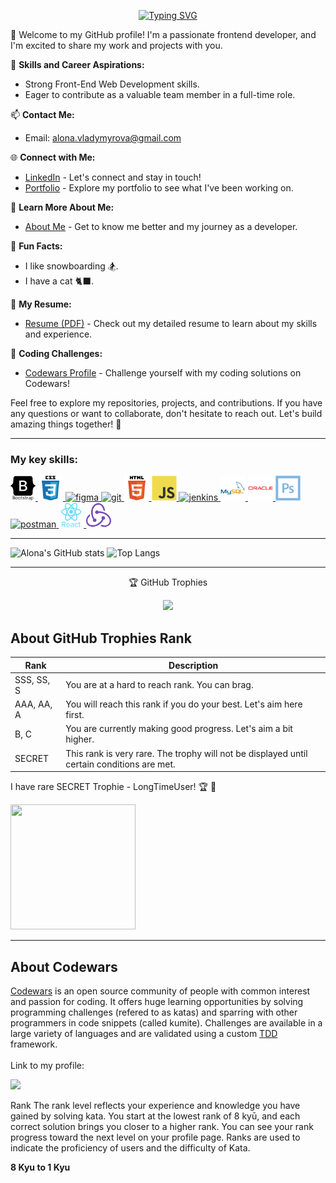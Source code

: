 <!-- <h1 align="center" >Alona Vladymyrova</h1> 

<b>Feel free to reach out:  📫 [Email](mailto:alona.vladymyrova@gmail.com)</b>

🌎 <b>Check out my LinkedIn:</b> <a href="https://www.linkedin.com/in/alona-vladymyrova/">www.linkedin.com/in/alona-vladymyrova</a><br>
💼 <b>Check out my Portfolio:</b> <a href="https://alona.dev/">www.alona.dev</a>

- 👋 Hi, I’m <a href="https://www.linkedin.com/in/alona-vladymyrova/" target="_blank" rel="noopener noreferrer">Alona Vladymyrova</a>, a frontend developer

- Learn more <a href="https://alona.dev/about" target="_blank" rel="noopener noreferrer">about me</a>
- My <a href="https://alona.dev/static/media/Resume_Alona_Vladymyrova_07_19_23.b44cb91f0f22a6b9d4cd.pdf" target="_blank" rel="noopener noreferrer"> Resume</a>
- My <a href="www.codewars.com/r/aDsx6g" target="_blank" rel="noopener noreferrer">Codewars</a> 
- 😎 I am continuously building front-end applications with React that are scalable, performant, and accessible.
- 🏢 Strong Front-End Web Development skills, eager to contribute as a valuable team member in a full-time role.
- 🎉 Fun Facts:

  * I like snowboarding 🏂
  * I have a cat 🐈‍⬛ <br> -->
<!-- https://github.com/Code-the-Dream-School -->

<p align="center">
<a href="https://git.io/typing-svg"><img src="https://readme-typing-svg.demolab.com?font=Special+Elite&size=25&duration=4500&pause=50&color=58a6ff&center=true&vCenter=true&multiline=true&width=800&height=150&lines=Hi!+%F0%9F%91%8B+My+name+is+Alona.;I+have+2+years+of+experience+in+front-end+web+development.;I'm+looking+for+a+position+as+a+front-end+developer;where+I+can+apply+my+HTML%2C+CSS%2C+JavaScript%2C+and+React+skills." alt="Typing SVG" /></a>
</p>
<!-- # Hi, I'm Alona Vladymyrova -->

👋 Welcome to my GitHub profile! I'm a passionate frontend developer, and I'm excited to share my work and projects with you.

🏢 **Skills and Career Aspirations:**
- Strong Front-End Web Development skills.
- Eager to contribute as a valuable team member in a full-time role.
  
📫 **Contact Me:**
- Email: [alona.vladymyrova@gmail.com](mailto:alona.vladymyrova@gmail.com)

🌐 **Connect with Me:**
- [LinkedIn](https://www.linkedin.com/in/alona-vladymyrova) - Let's connect and stay in touch!
- [Portfolio](https://alona.dev) - Explore my portfolio to see what I've been working on.

📄 **Learn More About Me:**
- [About Me](https://alona.dev/about) - Get to know me better and my journey as a developer.
  
🎉 **Fun Facts:**
- I like snowboarding 🏂.
- I have a cat 🐈‍⬛.

📑 **My Resume:**
- [Resume (PDF)](https://alona.dev/static/media/Resume_Alona_Vladymyrova_07_19_23.b44cb91f0f22a6b9d4cd.pdf) - Check out my detailed resume to learn about my skills and experience.

💪 **Coding Challenges:**
- [Codewars Profile](https://www.codewars.com/users/AlonaVladymyrova) - Challenge yourself with my coding solutions on Codewars!

Feel free to explore my repositories, projects, and contributions. If you have any questions or want to collaborate, don't hesitate to reach out. Let's build amazing things together! 🚀
<hr>

<h3 align="left">My key skills:</h3>
<p align="left"> <a href="https://getbootstrap.com" target="_blank" rel="noreferrer"> <img src="https://raw.githubusercontent.com/devicons/devicon/master/icons/bootstrap/bootstrap-plain-wordmark.svg" alt="bootstrap" width="40" height="40"/> </a> <a href="https://www.w3schools.com/css/" target="_blank" rel="noreferrer"> <img src="https://raw.githubusercontent.com/devicons/devicon/master/icons/css3/css3-original-wordmark.svg" alt="css3" width="40" height="40"/> </a> <a href="https://www.figma.com/" target="_blank" rel="noreferrer"> <img src="https://www.vectorlogo.zone/logos/figma/figma-icon.svg" alt="figma" width="40" height="40"/> </a> <a href="https://git-scm.com/" target="_blank" rel="noreferrer"> <img src="https://www.vectorlogo.zone/logos/git-scm/git-scm-icon.svg" alt="git" width="40" height="40"/> </a> <a href="https://www.w3.org/html/" target="_blank" rel="noreferrer"> <img src="https://raw.githubusercontent.com/devicons/devicon/master/icons/html5/html5-original-wordmark.svg" alt="html5" width="40" height="40"/> </a> <a href="https://developer.mozilla.org/en-US/docs/Web/JavaScript" target="_blank" rel="noreferrer"> <img src="https://raw.githubusercontent.com/devicons/devicon/master/icons/javascript/javascript-original.svg" alt="javascript" width="40" height="40"/> </a> <a href="https://www.jenkins.io" target="_blank" rel="noreferrer"> <img src="https://www.vectorlogo.zone/logos/jenkins/jenkins-icon.svg" alt="jenkins" width="40" height="40"/> </a> <a href="https://www.mysql.com/" target="_blank" rel="noreferrer"> <img src="https://raw.githubusercontent.com/devicons/devicon/master/icons/mysql/mysql-original-wordmark.svg" alt="mysql" width="40" height="40"/> </a> <a href="https://www.oracle.com/" target="_blank" rel="noreferrer"> <img src="https://raw.githubusercontent.com/devicons/devicon/master/icons/oracle/oracle-original.svg" alt="oracle" width="40" height="40"/> </a> <a href="https://www.photoshop.com/en" target="_blank" rel="noreferrer"> <img src="https://raw.githubusercontent.com/devicons/devicon/master/icons/photoshop/photoshop-line.svg" alt="photoshop" width="40" height="40"/> </a> <a href="https://postman.com" target="_blank" rel="noreferrer"> <img src="https://www.vectorlogo.zone/logos/getpostman/getpostman-icon.svg" alt="postman" width="40" height="40"/> </a> <a href="https://reactjs.org/" target="_blank" rel="noreferrer"> <img src="https://raw.githubusercontent.com/devicons/devicon/master/icons/react/react-original-wordmark.svg" alt="react" width="40" height="40"/> </a> <a href="https://redux.js.org" target="_blank" rel="noreferrer"> <img src="https://raw.githubusercontent.com/devicons/devicon/master/icons/redux/redux-original.svg" alt="redux" width="40" height="40"/> </a> </p>

<hr>

![Alona's GitHub stats](https://github-readme-stats.vercel.app/api?username=AlonaVladymyrovaTrinity&show_icons=true&theme=synthwave&rank_icon=github)
![Top Langs](https://github-readme-stats.vercel.app/api/top-langs/?username=AlonaVladymyrovaTrinity&theme=synthwave)
 
<hr>

<p align="center">🏆 GitHub Trophies</p>
<p align="center">
  <img src="https://github-profile-trophy.vercel.app/?username=AlonaVladymyrovaTrinity&theme=algolia&rank=SSS,SS,S,AAA,AA,A,B,C,SECRET"/>
</p>

## About GitHub Trophies Rank

|  Rank  |  Description  |
| ---- | ---- |
|  SSS, SS, S  | You are at a hard to reach rank. You can brag.  |
|  AAA, AA, A  | You will reach this rank if you do your best. Let's aim here first.  |
|  B, C  | You are currently making good progress. Let's aim a bit higher.  |
| SECRET | This rank is very rare. The trophy will not be displayed until certain conditions are met. |
<p>I have rare SECRET Trophie - LongTimeUser! 🏆 🎉 </p>
<p><img width="200" height="200" src=https://media1.tenor.co/images/e613a023bf913fb16f6e14d517d04440/tenor.gif?c=VjFfZmFjZWJvb2tfd2ViY29tbWVudHM&itemid=24678746/></p>

<hr>

## About Codewars

<p>
<a href="https://codewars.com" target="_blank" rel="noopener noreferrer">Codewars</a> is an open source community of people with common interest and passion for coding.
It offers huge learning opportunities by solving programming challenges (refered to as katas)
and sparring with other programmers in code snippets (called kumite). 
Challenges are available in a large variety of languages and are validated using a custom <a href="https://en.wikipedia.org/wiki/Test-driven_development" target="_blank" rel="noopener noreferrer">TDD</a> framework.<br><br>
Link to my profile:<br>
<p align="left">
  <a href="https://www.codewars.com/users/AlonaVladymyrova" target="_blank" rel="noopener noreferrer"><img src=https://www.codewars.com/users/AlonaVladymyrova/badges/large/></a>
</p>
<p>
Rank
The rank level reflects your experience and knowledge you have gained by solving kata. You start at the lowest rank of 8 kyū, and each correct solution brings you closer to a higher rank. You can see your rank progress toward the next level on your profile page.
Ranks are used to indicate the proficiency of users and the difficulty of Kata. 
 
 <b>8 Kyu to 1 Kyu</b>
</p>



<!--
**AlonaVladymyrovaTrinity/AlonaVladymyrovaTrinity** is a ✨ _special_ ✨ repository because its `README.md` (this file) appears on your GitHub profile.

Here are some ideas to get you started:

- 🔭 I’m currently working on ...
- 🌱 I’m currently learning ...
- 👯 I’m looking to collaborate on ...
- 🤔 I’m looking for help with ...
- 💬 Ask me about ...
- 📫 How to reach me: ...
- 😄 Pronouns: ...
- ⚡ Fun fact: ...
-->
